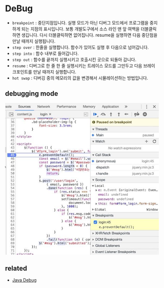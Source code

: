 # DeBug

* `breakpoint` : 중단지점입니다. 실행 모드가 아닌 디버그 모드에서 프로그램을 중지하게 되는 지점의 표시입니다.
보통 개발도구에서 소스 라인 맨 앞 여백을 더블클릭하면 생깁니다. 다시 더블클릭하면 없어집니다. resume을 실행하면 다음 중단점을 만날 때까지 실행됩니다.
* `step over` : 한줄을 실행합니다. 함수가 있어도 실행 후 다음으로 넘어갑니다.
* `step into` : 함수 내부로 들어갑니다.
* `step out` : 함수를 끝까지 실행시키고 호출시킨 곳으로 되돌아 갑니다.
* `resume` : 디버그로 한 줄 한 줄 실행시키는 트레이스 모드를 그만두고 다음 브레이크포인트를 만날 때까지 실행합니다.
* `hot swap` : 디버깅 중의 메모리의 값을 변경해서 시뮬레이션하는 방법입니다.

## debugging mode
<img src="images/debug.jpg" alt="debugging mode" />

## related
* [Java Debug](/mib/java/debug)
